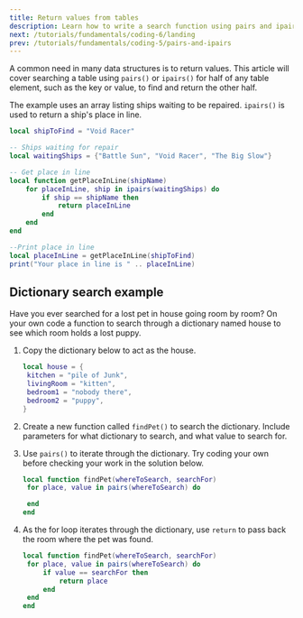 ```yaml
---
title: Return values from tables
description: Learn how to write a search function using pairs and ipairs to return values from tables in Roblox Lua.
next: /tutorials/fundamentals/coding-6/landing
prev: /tutorials/fundamentals/coding-5/pairs-and-ipairs
---
```


A common need in many data structures is to return values. This article will cover searching a table using `pairs()` or `ipairs()` for half of any table element, such as the key or value, to find and return the other half.

The example uses an array listing ships waiting to be repaired. `ipairs()` is used to return a ship's place in line.

```lua
local shipToFind = "Void Racer"

-- Ships waiting for repair
local waitingShips = {"Battle Sun", "Void Racer", "The Big Slow"}

-- Get place in line
local function getPlaceInLine(shipName)
	for placeInLine, ship in ipairs(waitingShips) do
		if ship == shipName then
			return placeInLine
		end
	end
end

--Print place in line
local placeInLine = getPlaceInLine(shipToFind)
print("Your place in line is " .. placeInLine)
```

## Dictionary search example

Have you ever searched for a lost pet in house going room by room? On your own code a function to search through a dictionary named house to see which room holds a lost puppy.

1. Copy the dictionary below to act as the house.

   ```lua
   local house = {
   	kitchen = "pile of Junk",
   	livingRoom = "kitten",
   	bedroom1 = "nobody there",
   	bedroom2 = "puppy",
   }
   ```

2. Create a new function called `findPet()` to search the dictionary. Include parameters for what dictionary to search, and what value to search for.
3. Use `pairs()` to iterate through the dictionary. Try coding your own before checking your work in the solution below.

   ```lua
   local function findPet(whereToSearch, searchFor)
   	for place, value in pairs(whereToSearch) do

   	end
   end
   ```

4. As the for loop iterates through the dictionary, use `return` to pass back the room where the pet was found.

   ```lua
   local function findPet(whereToSearch, searchFor)
   	for place, value in pairs(whereToSearch) do
   		if value == searchFor then
   			return place
   		end
   	end
   end
   ```
